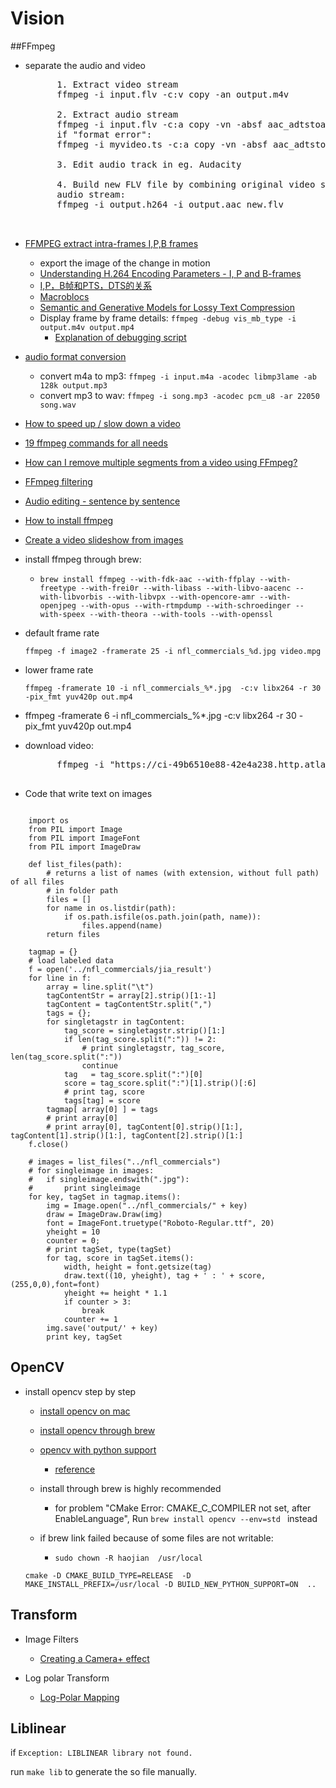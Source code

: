 Vision
===================

##FFmpeg

- separate the audio and video
	<pre>
		1. Extract video stream
		ffmpeg -i input.flv -c:v copy -an output.m4v

		2. Extract audio stream
		ffmpeg -i input.flv -c:a copy -vn -absf aac_adtstoasc output.m4a
		if "format error": 
		ffmpeg -i myvideo.ts -c:a copy -vn -absf aac_adtstoasc output.m4a

		3. Edit audio track in eg. Audacity

		4. Build new FLV file by combining original video stream + edited
		audio stream:
		ffmpeg -i output.h264 -i output.aac new.flv

	</pre>
	
- [FFMPEG extract intra-frames I,P,B frames](http://superuser.com/questions/604858/ffmpeg-extract-intra-frames-i-p-b-frames)
	- export the image of the change in motion
	- [Understanding H.264 Encoding Parameters - I, P and B-frames](http://www.streaminglearningcenter.com/articles/producing-h264-video-for-flash-an-overview.html?page=4)
	- [I,P，B帧和PTS，DTS的关系](http://www.cnblogs.com/qingquan/archive/2011/07/27/2118967.html)
	- [Macroblocs](http://zh.wikipedia.org/wiki/%E8%A6%96%E8%A8%8A%E5%A3%93%E7%B8%AE%E5%9C%96%E5%83%8F%E9%A1%9E%E5%9E%8B)
	- [Semantic and Generative Models for Lossy Text
	Compression](http://compression.ru/download/articles/text/witten_1994cj_lossy_text_compression.pdf)
	- Display frame by frame details: `ffmpeg -debug vis_mb_type -i output.m4v output.mp4`
		- [Explanation of debugging script](http://trac.ffmpeg.org/wiki/Debug/MacroblocksAndMotionVectors)

- [audio format conversion](http://linuxconfig.org/ffmpeg-audio-format-conversions)
	- convert m4a to mp3: `ffmpeg -i input.m4a -acodec libmp3lame -ab 128k output.mp3`
	- convert mp3 to wav: `ffmpeg -i song.mp3 -acodec pcm_u8 -ar 22050 song.wav`
- [How to speed up / slow down a video](https://trac.ffmpeg.org/wiki/How%20to%20speed%20up%20/%20slow%20down%20a%20video)
- [19 ffmpeg commands for all needs](http://www.catswhocode.com/blog/19-ffmpeg-commands-for-all-needs)
- [How can I remove multiple segments from a video using FFmpeg?](http://superuser.com/questions/681885/how-can-i-remove-multiple-segments-from-a-video-using-ffmpeg)
- [FFmpeg filtering](http://trac.ffmpeg.org/wiki/FilteringGuide)
- [Audio editing - sentence by sentence](http://www-ie.meijo-u.ac.jp/~banno/spLibs/spwave/index.html)
- [How to install ffmpeg](http://www.renevolution.com/how-to-install-ffmpeg-on-mac-os-x/)

- [Create a video slideshow from images](https://trac.ffmpeg.org/wiki/Create%20a%20video%20slideshow%20from%20images)

- install ffmpeg through brew:
	- `brew install ffmpeg --with-fdk-aac --with-ffplay --with-freetype --with-frei0r --with-libass --with-libvo-aacenc --with-libvorbis --with-libvpx --with-opencore-amr --with-openjpeg --with-opus --with-rtmpdump --with-schroedinger --with-speex --with-theora --with-tools --with-openssl`

- default frame rate
	```
	ffmpeg -f image2 -framerate 25 -i nfl_commercials_%d.jpg video.mpg
	```

- lower frame rate
	``` 
	ffmpeg -framerate 10 -i nfl_commercials_%*.jpg  -c:v libx264 -r 30 -pix_fmt yuv420p out.mp4
	```
- ffmpeg -framerate 6 -i nfl_commercials_%*.jpg  -c:v libx264 -r 30 -pix_fmt yuv420p out.mp4


- download video:
	<pre>
		ffmpeg -i "https://ci-49b6510e88-42e4a238.http.atlas.cdn.yimg.com/sincitysaints/4/6/dbc16b22-d5f4-4bc6-9ab8-447484a5e2a3_QuQjX_8hXJJ62g-FESrr3tAvEjPvqX3d_gz4XmJ09dt1IfaoUQgDa_62LV2ztADQUG9OfSpb7do-_3_0.m3u8?a=sincitysaints&b=4950&ib=sapi&m=application%2fvnd.apple.mpegurl&mr=0&ns=ps&ps=31ncrahal4ltq&x=1432064571&s=3160060f9c94a8d0de8b3263d915bca5"  -c copy "myvideo.ts"
	</pre>

- Code that write text on images


<pre><code>
	import os
	from PIL import Image
	from PIL import ImageFont
	from PIL import ImageDraw 

	def list_files(path):
	    # returns a list of names (with extension, without full path) of all files 
	    # in folder path
	    files = []
	    for name in os.listdir(path):
	        if os.path.isfile(os.path.join(path, name)):
	            files.append(name)
	    return files
	
	tagmap = {}
	# load labeled data
	f = open('../nfl_commercials/jia_result')
	for line in f:
		array = line.split("\t")
		tagContentStr = array[2].strip()[1:-1]
		tagContent = tagContentStr.split(",")
		tags = {};
		for singletagstr in tagContent:
			tag_score = singletagstr.strip()[1:]
			if len(tag_score.split(":")) != 2:
				# print singletagstr, tag_score, len(tag_score.split(":"))
				continue
			tag   = tag_score.split(":")[0]
			score = tag_score.split(":")[1].strip()[:6]
			# print tag, score
			tags[tag] = score
		tagmap[ array[0] ] = tags
		# print array[0]
		# print array[0], tagContent[0].strip()[1:], tagContent[1].strip()[1:], tagContent[2].strip()[1:]
	f.close()

	# images = list_files("../nfl_commercials")
	# for singleimage in images:
	# 	if singleimage.endswith(".jpg"):
	# 		print singleimage
	for key, tagSet in tagmap.items():
		img = Image.open("../nfl_commercials/" + key)
		draw = ImageDraw.Draw(img)
		font = ImageFont.truetype("Roboto-Regular.ttf", 20)
		yheight = 10
		counter = 0;
		# print tagSet, type(tagSet)
		for tag, score in tagSet.items():
			width, height = font.getsize(tag)
			draw.text((10, yheight), tag + ' : ' + score, (255,0,0),font=font)
			yheight += height * 1.1
			if counter > 3:
				break
			counter += 1
		img.save('output/' + key)
		print key, tagSet
</code></pre>

## OpenCV

- install opencv step by step
	- [install opencv on mac](http://mac-opencv-projects.blogspot.com/2014/01/installing-opencv-on-mac-os-x-1091.html)
	- [install opencv through brew](https://jjyap.wordpress.com/2014/05/24/installing-opencv-2-4-9-on-mac-osx-with-python-support/)
	- [opencv with python support](http://www.daveperrett.com/articles/2010/12/14/face-detection-with-osx-and-python/)
		- [reference](http://stackoverflow.com/questions/18729495/installing-opencv-with-python-module-on-centos-goes-wrong)
	- install through brew is highly recommended
		- for problem "CMake Error: CMAKE_C_COMPILER not set, after EnableLanguage", Run ``brew install opencv --env=std `` instead


	- if brew link failed because of some files are not writable:
		- ``sudo chown -R haojian  /usr/local``


	```
	cmake -D CMAKE_BUILD_TYPE=RELEASE  -D MAKE_INSTALL_PREFIX=/usr/local -D BUILD_NEW_PYTHON_SUPPORT=ON  ..
	```

## Transform

- Image Filters
	- [Creating a Camera+ effect](http://taptaptap.com/blog/creating-a-camera-plus-fx/)


- Log polar Transform
	- [Log-Polar Mapping](http://users.isr.ist.utl.pt/~alex/Projects/TemplateTracking/logpolar.htm)



## Liblinear

if ```Exception: LIBLINEAR library not found.```

run ```make lib``` to generate the so file manually.
